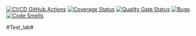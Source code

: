 [![CI/CD GitHub Actions](https://github.com/hestiates/Test_lab/actions/workflows/test-action.yml/badge.svg)](https://github.com/hestiates/Test_lab/actions/workflows/test-action.yml)
[![Coverage Status](https://coveralls.io/repos/github/hestiates/Test_lab/badge.svg)](https://coveralls.io/github/hestiates/Test_lab)
[![Quality Gate Status](https://sonarcloud.io/api/project_badges/measure?project=hestiates_Test_lab&metric=alert_status)](https://sonarcloud.io/summary/new_code?id=hestiates_Test_lab)
[![Bugs](https://sonarcloud.io/api/project_badges/measure?project=hestiates_Test_lab&metric=bugs)](https://sonarcloud.io/summary/new_code?id=hestiates_Test_lab)
[![Code Smells](https://sonarcloud.io/api/project_badges/measure?project=hestiates_Test_lab&metric=code_smells)](https://sonarcloud.io/summary/new_code?id=hestiates_Test_lab)

#Test_lab#
